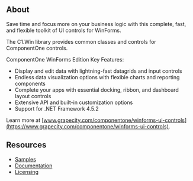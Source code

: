 ## About

Save time and focus more on your business logic with this complete, fast, and flexible toolkit of UI controls for WinForms.

The C1.Win library provides common classes and controls for ComponentOne controls.

ComponentOne WinForms Edition Key Features:

* Display and edit data with lightning-fast datagrids and input controls
* Endless data visualization options with flexible charts and reporting components
* Complete your apps with essential docking, ribbon, and dashboard layout controls
* Extensive API and built-in customization options
* Support for .NET Framework 4.5.2

Learn more at [www.grapecity.com/componentone/winforms-ui-controls](https://www.grapecity.com/componentone/winforms-ui-controls).

## Resources

* [Samples](https://github.com/GrapeCity/ComponentOne-WinForms-Samples/) 
* [Documentation](https://www.grapecity.com/componentone/docs/win/)
* [Licensing](https://www.grapecity.com/componentone/licensing)
